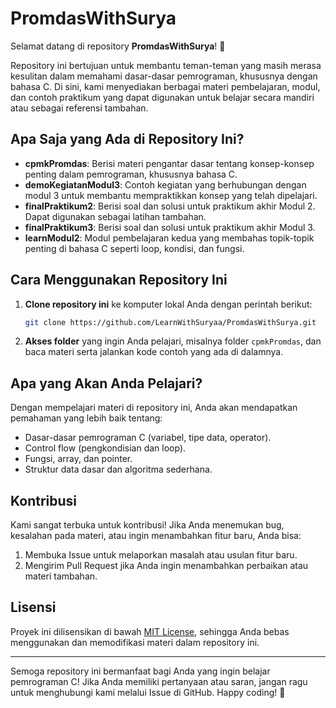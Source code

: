 # PromdasWithSurya

Selamat datang di repository **PromdasWithSurya**! 🎉

Repository ini bertujuan untuk membantu teman-teman yang masih merasa kesulitan dalam memahami dasar-dasar pemrograman, khususnya dengan bahasa C. Di sini, kami menyediakan berbagai materi pembelajaran, modul, dan contoh praktikum yang dapat digunakan untuk belajar secara mandiri atau sebagai referensi tambahan.

## Apa Saja yang Ada di Repository Ini?

- **cpmkPromdas**: Berisi materi pengantar dasar tentang konsep-konsep penting dalam pemrograman, khususnya bahasa C.
- **demoKegiatanModul3**: Contoh kegiatan yang berhubungan dengan modul 3 untuk membantu mempraktikkan konsep yang telah dipelajari.
- **finalPraktikum2**: Berisi soal dan solusi untuk praktikum akhir Modul 2. Dapat digunakan sebagai latihan tambahan.
- **finalPraktikum3**: Berisi soal dan solusi untuk praktikum akhir Modul 3.
- **learnModul2**: Modul pembelajaran kedua yang membahas topik-topik penting di bahasa C seperti loop, kondisi, dan fungsi.

## Cara Menggunakan Repository Ini

1. **Clone repository ini** ke komputer lokal Anda dengan perintah berikut:
   ```bash
   git clone https://github.com/LearnWithSuryaa/PromdasWithSurya.git
2. **Akses folder** yang ingin Anda pelajari, misalnya folder `cpmkPromdas`, dan baca materi serta jalankan kode contoh yang ada di dalamnya.

##  Apa yang Akan Anda Pelajari?

Dengan mempelajari materi di repository ini, Anda akan mendapatkan pemahaman yang lebih baik tentang:
- Dasar-dasar pemrograman C (variabel, tipe data, operator).
- Control flow (pengkondisian dan loop).
- Fungsi, array, dan pointer.
- Struktur data dasar dan algoritma sederhana.

## Kontribusi

Kami sangat terbuka untuk kontribusi! Jika Anda menemukan bug, kesalahan pada materi, atau ingin menambahkan fitur baru, Anda bisa:
1. Membuka Issue untuk melaporkan masalah atau usulan fitur baru.
2. Mengirim Pull Request jika Anda ingin menambahkan perbaikan atau materi tambahan.

## Lisensi

Proyek ini dilisensikan di bawah [MIT License](LICENSE), sehingga Anda bebas menggunakan dan memodifikasi materi dalam repository ini. 

---

Semoga repository ini bermanfaat bagi Anda yang ingin belajar pemrograman C! Jika Anda memiliki pertanyaan atau saran, jangan ragu untuk menghubungi kami melalui Issue di GitHub.
Happy coding! 🚀
